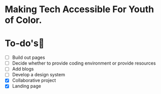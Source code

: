 # Making Tech Accessible For Youth of Color.

# To-do's💬

-  [ ] Build out pages
-  [ ] Decide whether to provide coding environment or provide resources
-  [ ] Add blogs
-  [ ] Develop a design system
-  [x] Collaborative project
-  [x] Landing page
